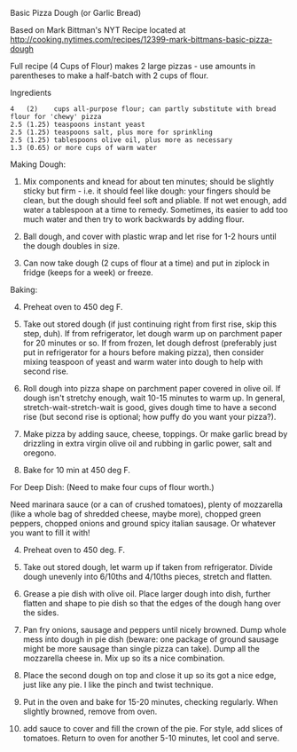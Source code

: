 Basic Pizza Dough (or Garlic Bread)

Based on Mark Bittman's NYT Recipe located at http://cooking.nytimes.com/recipes/12399-mark-bittmans-basic-pizza-dough

Full recipe (4 Cups of Flour) makes 2 large pizzas - use amounts in parentheses to make a half-batch with 2 cups of flour.

Ingredients 

    4   (2)    cups all-purpose flour; can partly substitute with bread flour for 'chewy' pizza
    2.5 (1.25) teaspoons instant yeast
    2.5 (1.25) teaspoons salt, plus more for sprinkling
    2.5 (1.25) tablespoons olive oil, plus more as necessary
    1.3 (0.65) or more cups of warm water

Making Dough:

1) Mix components and knead for about ten minutes; should be slightly sticky but firm - i.e. it should feel like dough: your fingers should be clean, but the dough should feel soft and pliable. If not wet enough, add water a tablespoon at a time to remedy. Sometimes, its easier to add too much water and then try to work backwards by adding flour.

2) Ball dough, and cover with plastic wrap and let rise for 1-2 hours until the dough doubles in size.

3) Can now take dough (2 cups of flour at a time) and put in ziplock in fridge (keeps for a week) or freeze.

Baking:

4) Preheat oven to 450 deg F.

5) Take out stored dough (if just continuing right from first rise, skip this step, duh). If from refrigerator, let dough warm up on parchment paper for 20 minutes or so. If from frozen, let dough defrost (preferably just put in refrigerator for a hours before making pizza), then consider mixing teaspoon of yeast and warm water into dough to help with second rise.

6) Roll dough into pizza shape on parchment paper covered in olive oil. If dough isn't stretchy enough, wait 10-15 minutes to warm up. In general, stretch-wait-stretch-wait is good, gives dough time to have a second rise (but second rise is optional; how puffy do you want your pizza?). 

7) Make pizza by adding sauce, cheese, toppings. Or make garlic bread by drizzling in extra virgin olive oil and rubbing in garlic power, salt and oregono.

8) Bake for 10 min at 450 deg F.


For Deep Dish: (Need to make four cups of flour worth.)

Need marinara sauce (or a can of crushed tomatoes), plenty of mozzarella (like a whole bag of shredded cheese, maybe more), chopped green peppers, chopped onions and ground spicy italian sausage. Or whatever you want to fill it with!

4) Preheat oven to 450 deg. F.

5) Take out stored dough, let warm up if taken from refrigerator. Divide dough unevenly into 6/10ths and 4/10ths pieces, stretch and flatten.

6) Grease a pie dish with olive oil. Place larger dough into dish, further flatten and shape to pie dish so that the edges of the dough hang over the sides.

8) Pan fry onions, sausage and peppers until nicely browned. Dump whole mess into dough in pie dish (beware: one package of ground sausage might be more sausage than single pizza can take). Dump all the mozzarella cheese in. Mix up so its a nice combination.

9) Place the second dough on top and close it up so its got a nice edge, just like any pie. I like the pinch and twist technique.

10) Put in the oven and bake for 15-20 minutes, checking regularly. When slightly browned, remove from oven.

11) add sauce to cover and fill the crown of the pie. For style, add slices of tomatoes. Return to oven for another 5-10 minutes, let cool and serve.
